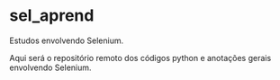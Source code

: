 # sel_aprend
Estudos envolvendo Selenium.

Aqui será o repositório remoto dos códigos python e anotações gerais envolvendo Selenium. 
